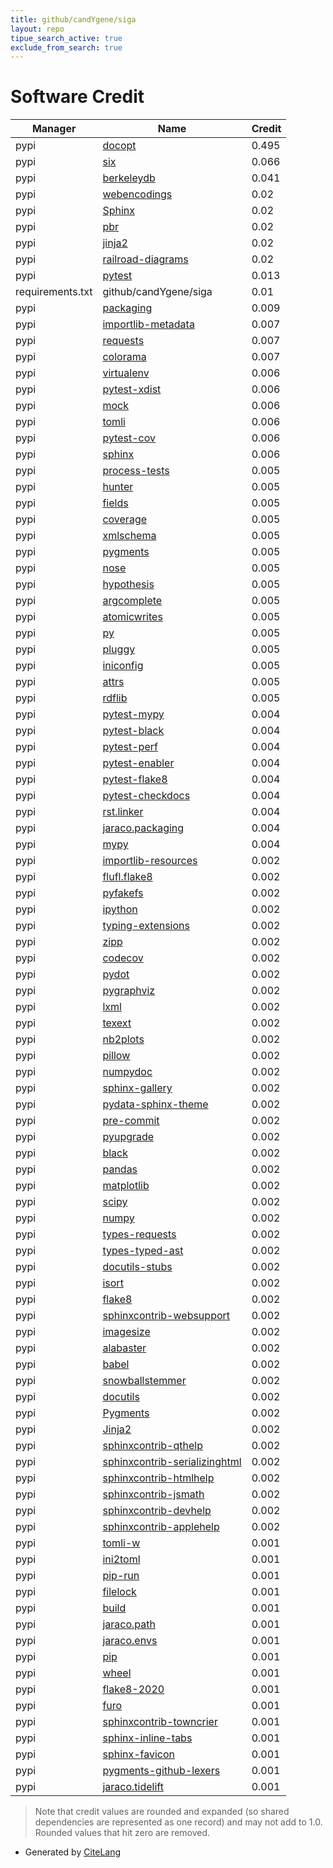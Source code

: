 ```yaml
---
title: github/candYgene/siga
layout: repo
tipue_search_active: true
exclude_from_search: true
---
```

# Software Credit

|Manager|Name|Credit|
|-------|----|------|
|pypi|[docopt](http://docopt.org)|0.495|
|pypi|[six](https://pypi.org/project/six)|0.066|
|pypi|[berkeleydb](https://www.jcea.es/programacion/pybsddb.htm)|0.041|
|pypi|[webencodings](https://pypi.org/project/webencodings)|0.02|
|pypi|[Sphinx](https://pypi.org/project/Sphinx)|0.02|
|pypi|[pbr](https://pypi.org/project/pbr)|0.02|
|pypi|[jinja2](https://pypi.org/project/jinja2)|0.02|
|pypi|[railroad-diagrams](https://pypi.org/project/railroad-diagrams)|0.02|
|pypi|[pytest](https://docs.pytest.org/en/latest/)|0.013|
|requirements.txt|github/candYgene/siga|0.01|
|pypi|[packaging](https://pypi.org/project/packaging)|0.009|
|pypi|[importlib-metadata](https://github.com/python/importlib_metadata)|0.007|
|pypi|[requests](https://pypi.org/project/requests)|0.007|
|pypi|[colorama](https://pypi.org/project/colorama)|0.007|
|pypi|[virtualenv](https://virtualenv.pypa.io/)|0.006|
|pypi|[pytest-xdist](https://pypi.org/project/pytest-xdist)|0.006|
|pypi|[mock](https://pypi.org/project/mock)|0.006|
|pypi|[tomli](https://pypi.org/project/tomli)|0.006|
|pypi|[pytest-cov](https://github.com/pytest-dev/pytest-cov)|0.006|
|pypi|[sphinx](https://www.sphinx-doc.org/)|0.006|
|pypi|[process-tests](https://pypi.org/project/process-tests)|0.005|
|pypi|[hunter](https://pypi.org/project/hunter)|0.005|
|pypi|[fields](https://pypi.org/project/fields)|0.005|
|pypi|[coverage](https://pypi.org/project/coverage)|0.005|
|pypi|[xmlschema](https://pypi.org/project/xmlschema)|0.005|
|pypi|[pygments](https://pypi.org/project/pygments)|0.005|
|pypi|[nose](https://pypi.org/project/nose)|0.005|
|pypi|[hypothesis](https://pypi.org/project/hypothesis)|0.005|
|pypi|[argcomplete](https://pypi.org/project/argcomplete)|0.005|
|pypi|[atomicwrites](https://pypi.org/project/atomicwrites)|0.005|
|pypi|[py](https://pypi.org/project/py)|0.005|
|pypi|[pluggy](https://pypi.org/project/pluggy)|0.005|
|pypi|[iniconfig](https://pypi.org/project/iniconfig)|0.005|
|pypi|[attrs](https://pypi.org/project/attrs)|0.005|
|pypi|[rdflib](https://github.com/RDFLib/rdflib)|0.005|
|pypi|[pytest-mypy](https://pypi.org/project/pytest-mypy)|0.004|
|pypi|[pytest-black](https://pypi.org/project/pytest-black)|0.004|
|pypi|[pytest-perf](https://pypi.org/project/pytest-perf)|0.004|
|pypi|[pytest-enabler](https://pypi.org/project/pytest-enabler)|0.004|
|pypi|[pytest-flake8](https://pypi.org/project/pytest-flake8)|0.004|
|pypi|[pytest-checkdocs](https://pypi.org/project/pytest-checkdocs)|0.004|
|pypi|[rst.linker](https://pypi.org/project/rst.linker)|0.004|
|pypi|[jaraco.packaging](https://pypi.org/project/jaraco.packaging)|0.004|
|pypi|[mypy](https://pypi.org/project/mypy)|0.004|
|pypi|[importlib-resources](https://pypi.org/project/importlib-resources)|0.002|
|pypi|[flufl.flake8](https://pypi.org/project/flufl.flake8)|0.002|
|pypi|[pyfakefs](https://pypi.org/project/pyfakefs)|0.002|
|pypi|[ipython](https://pypi.org/project/ipython)|0.002|
|pypi|[typing-extensions](https://pypi.org/project/typing-extensions)|0.002|
|pypi|[zipp](https://pypi.org/project/zipp)|0.002|
|pypi|[codecov](https://pypi.org/project/codecov)|0.002|
|pypi|[pydot](https://pypi.org/project/pydot)|0.002|
|pypi|[pygraphviz](https://pypi.org/project/pygraphviz)|0.002|
|pypi|[lxml](https://pypi.org/project/lxml)|0.002|
|pypi|[texext](https://pypi.org/project/texext)|0.002|
|pypi|[nb2plots](https://pypi.org/project/nb2plots)|0.002|
|pypi|[pillow](https://pypi.org/project/pillow)|0.002|
|pypi|[numpydoc](https://pypi.org/project/numpydoc)|0.002|
|pypi|[sphinx-gallery](https://pypi.org/project/sphinx-gallery)|0.002|
|pypi|[pydata-sphinx-theme](https://pypi.org/project/pydata-sphinx-theme)|0.002|
|pypi|[pre-commit](https://pypi.org/project/pre-commit)|0.002|
|pypi|[pyupgrade](https://pypi.org/project/pyupgrade)|0.002|
|pypi|[black](https://pypi.org/project/black)|0.002|
|pypi|[pandas](https://pypi.org/project/pandas)|0.002|
|pypi|[matplotlib](https://pypi.org/project/matplotlib)|0.002|
|pypi|[scipy](https://pypi.org/project/scipy)|0.002|
|pypi|[numpy](https://pypi.org/project/numpy)|0.002|
|pypi|[types-requests](https://pypi.org/project/types-requests)|0.002|
|pypi|[types-typed-ast](https://pypi.org/project/types-typed-ast)|0.002|
|pypi|[docutils-stubs](https://pypi.org/project/docutils-stubs)|0.002|
|pypi|[isort](https://pypi.org/project/isort)|0.002|
|pypi|[flake8](https://pypi.org/project/flake8)|0.002|
|pypi|[sphinxcontrib-websupport](https://pypi.org/project/sphinxcontrib-websupport)|0.002|
|pypi|[imagesize](https://pypi.org/project/imagesize)|0.002|
|pypi|[alabaster](https://pypi.org/project/alabaster)|0.002|
|pypi|[babel](https://pypi.org/project/babel)|0.002|
|pypi|[snowballstemmer](https://pypi.org/project/snowballstemmer)|0.002|
|pypi|[docutils](https://pypi.org/project/docutils)|0.002|
|pypi|[Pygments](https://pypi.org/project/Pygments)|0.002|
|pypi|[Jinja2](https://pypi.org/project/Jinja2)|0.002|
|pypi|[sphinxcontrib-qthelp](https://pypi.org/project/sphinxcontrib-qthelp)|0.002|
|pypi|[sphinxcontrib-serializinghtml](https://pypi.org/project/sphinxcontrib-serializinghtml)|0.002|
|pypi|[sphinxcontrib-htmlhelp](https://pypi.org/project/sphinxcontrib-htmlhelp)|0.002|
|pypi|[sphinxcontrib-jsmath](https://pypi.org/project/sphinxcontrib-jsmath)|0.002|
|pypi|[sphinxcontrib-devhelp](https://pypi.org/project/sphinxcontrib-devhelp)|0.002|
|pypi|[sphinxcontrib-applehelp](https://pypi.org/project/sphinxcontrib-applehelp)|0.002|
|pypi|[tomli-w](https://pypi.org/project/tomli-w)|0.001|
|pypi|[ini2toml](https://pypi.org/project/ini2toml)|0.001|
|pypi|[pip-run](https://pypi.org/project/pip-run)|0.001|
|pypi|[filelock](https://pypi.org/project/filelock)|0.001|
|pypi|[build](https://pypi.org/project/build)|0.001|
|pypi|[jaraco.path](https://pypi.org/project/jaraco.path)|0.001|
|pypi|[jaraco.envs](https://pypi.org/project/jaraco.envs)|0.001|
|pypi|[pip](https://pypi.org/project/pip)|0.001|
|pypi|[wheel](https://pypi.org/project/wheel)|0.001|
|pypi|[flake8-2020](https://pypi.org/project/flake8-2020)|0.001|
|pypi|[furo](https://pypi.org/project/furo)|0.001|
|pypi|[sphinxcontrib-towncrier](https://pypi.org/project/sphinxcontrib-towncrier)|0.001|
|pypi|[sphinx-inline-tabs](https://pypi.org/project/sphinx-inline-tabs)|0.001|
|pypi|[sphinx-favicon](https://pypi.org/project/sphinx-favicon)|0.001|
|pypi|[pygments-github-lexers](https://pypi.org/project/pygments-github-lexers)|0.001|
|pypi|[jaraco.tidelift](https://pypi.org/project/jaraco.tidelift)|0.001|


> Note that credit values are rounded and expanded (so shared dependencies are represented as one record) and may not add to 1.0. Rounded values that hit zero are removed.


- Generated by [CiteLang](https://github.com/vsoch/citelang)
